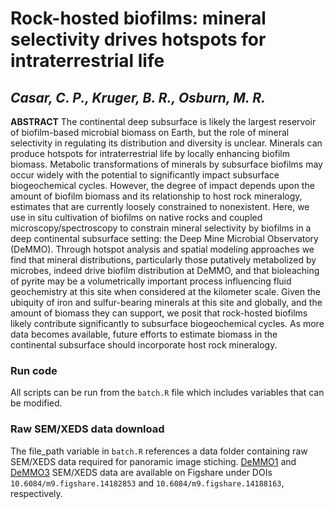 # Rock-hosted biofilms: mineral selectivity drives hotspots for intraterrestrial life
## ***Casar, C. P., Kruger, B. R., Osburn, M. R.***

**ABSTRACT**
	The continental deep subsurface is likely the largest reservoir of biofilm-based microbial biomass on Earth, but the role of mineral selectivity in regulating its distribution and diversity is unclear. Minerals can produce hotspots for intraterrestrial life by locally enhancing biofilm biomass. Metabolic transformations of minerals by subsurface biofilms may occur widely with the potential to significantly impact subsurface biogeochemical cycles. However, the degree of impact depends upon the amount of biofilm biomass and its relationship to host rock mineralogy, estimates that are currently loosely constrained to nonexistent. Here, we use in situ cultivation of biofilms on native rocks and coupled microscopy/spectroscopy to constrain mineral selectivity by biofilms in a deep continental subsurface setting: the Deep Mine Microbial Observatory (DeMMO). Through hotspot analysis and spatial modeling approaches we find that mineral distributions, particularly those putatively metabolized by microbes, indeed drive biofilm distribution at DeMMO, and that bioleaching of pyrite may be a volumetrically important process influencing fluid geochemistry at this site when considered at the kilometer scale. Given the ubiquity of iron and sulfur-bearing minerals at this site and globally, and the amount of biomass they can support, we posit that rock-hosted biofilms likely contribute significantly to subsurface biogeochemical cycles. As more data becomes available, future efforts to estimate biomass in the continental subsurface should incorporate host rock mineralogy.


### Run code

All scripts can be run from the `batch.R` file which includes variables that can be modified. 

### Raw SEM/XEDS data download

The file_path variable in `batch.R` references a data folder containing raw SEM/XEDS data required for panoramic image stiching. [DeMMO1](https://figshare.com/articles/dataset/Panoramic_SEM_XEDS_data_for_DeMMO1/14182853) and [DeMMO3](https://figshare.com/articles/dataset/Panoramic_SEM_XEDS_data_for_DeMMO3/14188163) SEM/XEDS data are available on Figshare under DOIs `10.6084/m9.figshare.14182853` and `10.6084/m9.figshare.14188163`, respectively. 